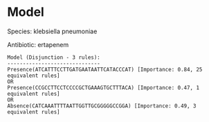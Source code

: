 
# Model

Species: klebsiella pneumoniae

Antibiotic: ertapenem

```
Model (Disjunction - 3 rules):
------------------------------
Presence(ATCATTTCCTTGATGAATAATTCATACCCAT) [Importance: 0.84, 25 equivalent rules]
OR
Presence(CCGCCTTCCTCCCCGCTGAAAGTGCTTTACA) [Importance: 0.47, 1 equivalent rules]
OR
Absence(CATCAAATTTTAATTGGTTGCGGGGGCCGGA) [Importance: 0.49, 3 equivalent rules]

```

